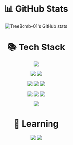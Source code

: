 <h1 align="center">📊 GitHub Stats</h1>

<div align="center">

![TreeBomb-01's GitHub stats](https://github-readme-stats.vercel.app/api?username=TreeBomb-01&show_icons=true&include_orgs=true&theme=radical)

</div>

<!-- ![Top Langs](https://github-readme-stats.vercel.app/api/top-langs/?username=TreeBomb-01&layout=compact&theme=radical) -->

<h1 align="center">📚 Tech Stack</h1>

<div align="center">

<!-- Language -->
<a href="https://www.java.com/"><img src="https://img.shields.io/badge/Java-007396?style=for-the-badge&logo=java&logoColor=white"></a>
<br>
<!-- Backend -->
<a href="https://spring.io/"><img src="https://img.shields.io/badge/Spring-6DB33F?style=for-the-badge&logo=spring&logoColor=white"></a>
<a href="https://spring.io/projects/spring-boot"><img src="https://img.shields.io/badge/Spring Boot-6DB33F?style=for-the-badge&logo=spring-boot&logoColor=white"></a>
<br>
<!-- Database -->
<a href="https://www.mysql.com/"><img src="https://img.shields.io/badge/MySQL-4479A1?style=for-the-badge&logo=mysql&logoColor=white"></a>
<a href="https://www.postgresql.org/"><img src="https://img.shields.io/badge/PostgreSQL-4169E1?style=for-the-badge&logo=postgresql&logoColor=white"></a>
<a href="https://redis.io/"><img src="https://img.shields.io/badge/Redis-FF4438?style=for-the-badge&logo=redis&logoColor=white"></a>
<br>
<!-- Infra / DevOps -->
<a href="https://www.proxmox.com/"><img src="https://img.shields.io/badge/Proxmox-E57000?style=for-the-badge&logo=proxmox&logoColor=white"></a>
<a href="https://www.docker.com/"><img src="https://img.shields.io/badge/Docker-2496ED?style=for-the-badge&logo=docker&logoColor=white"></a>
<a href="https://www.jenkins.io/"><img src="https://img.shields.io/badge/Jenkins-D24939?style=for-the-badge&logo=jenkins&logoColor=white"></a>
<br>
<!-- OS -->
<a href="https://www.kernel.org/"><img src="https://img.shields.io/badge/Linux-FCC624?style=for-the-badge&logo=linux&logoColor=black"></a>

</div>

<h1 align="center">📘 Learning</h1>

<div align="center">
<a href="https://www.python.org/"><img src="https://img.shields.io/badge/Python-3776AB?style=for-the-badge&logo=python&logoColor=white"></a>
<a href="https://fastapi.tiangolo.com/"><img src="https://img.shields.io/badge/FastAPI-009688?style=for-the-badge&logo=fastapi&logoColor=white"></a>
</div>
